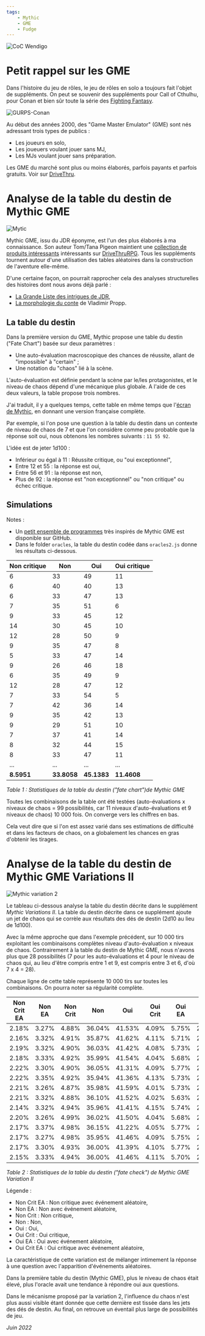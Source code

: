 ```yaml
---
tags:
    - Mythic
    - GME
    - Fudge
---
```


![CoC Wendigo](../images/CoC-Wendigo.png)

# Petit rappel sur les GME

Dans l'histoire du jeu de rôles, le jeu de rôles en solo a toujours fait l'objet de suppléments. On peut se souvenir des suppléments pour Call of Cthulhu, pour Conan et bien sûr toute la série des [Fighting Fantasy](https://www.fightingfantasy.com/).

![GURPS-Conan](../images/GURPS-Conan.png)

Au début des années 2000, des "Game Master Emulator" (GME) sont nés adressant trois types de publics :

* Les joueurs en solo,
* Les joueuers voulant jouer sans MJ,
* Les MJs voulant jouer sans préparation.

Les GME du marché sont plus ou moins élaborés, parfois payants et parfois gratuits. Voir sur [DriveThru](https://www.drivethrurpg.com/browse.php?keywords=emulator).

# Analyse de la table du destin de Mythic GME

![Mytic](../images/mythicgme.png)

Mythic GME, issu du JDR éponyme, est l'un des plus élaborés à ma connaissance. Son auteur Tom/Tana Pigeon maintient une [collection de produits intéressants](https://www.drivethrurpg.com/browse/pub/480/Word-Mill) intéressants sur [DriveThruRPG](https://www.drivethrurpg.com/). Tous les suppléments tournent autour d'une utilisation des tables aléatoires dans la construction de l'aventure elle-même.

D'une certaine façon, on pourrait rapprocher cela des analyses structurelles des histoires dont nous avons déjà parlé :

* [La Grande Liste des intrigues de JDR](../downloads/grande-liste.md),
* [La morphologie du conte](../pages/propp.md) de Vladimir Propp.

## La table du destin

Dans la première version du GME, Mythic propose une table du destin ("Fate Chart") basée sur deux paramètres :

* Une auto-évaluation macroscopique des chances de réussite, allant de "impossible" à "certain" ;
* Une notation du "chaos" lié à la scène.

L'auto-évaluation est définie pendant la scène par le/les protagonistes, et le niveau de chaos dépend d'une mécanique plus globale. A l'aide de ces deux valeurs, la table propose trois nombres.

J'ai traduit, il y a quelques temps, cette table en même temps que l'[écran de Mythic](https://github.com/orey/jdr/blob/master/Mythic-fr/MythicGME-EcranMJ-VersionFrancaise-OreyJdr05.pdf), en donnant une version française complète.

Par exemple, si l'on pose une question à la table du destin dans un contexte de niveau de chaos de 7 et que l'on considère comme peu probable que la réponse soit oui, nous obtenons les nombres suivants : `11 55 92`.

L'idée est de jeter 1d100 :

* Inférieur ou égal à 11 : Réussite critique, ou "oui exceptionnel",
* Entre 12 et 55 : la réponse est oui,
* Entre 56 et 91 : la réponse est non,
* Plus de 92 : la réponse est "non exceptionnel" ou "non critique" ou échec critique.

## Simulations

Notes :
* Un [petit ensemble de programmes](https://github.com/orey/gme) très inspirés de Mythic GME est disponible sur GitHub.
* Dans le folder `oracles`, la table du destin codée dans `oracles2.js` donne les résultats ci-dessous.

| Non critique | Non         | Oui         | Oui critique |
|--------------|-------------|-------------|--------------|
| 6            | 33          | 49          | 11           |
| 6            | 40          | 40          | 13           |
| 6            | 33          | 47          | 13           |
| 7            | 35          | 51          | 6            |
| 9            | 33          | 45          | 12           |
| 14           | 30          | 45          | 10           |
| 12           | 28          | 50          | 9            |
| 9            | 35          | 47          | 8            |
| 5            | 33          | 47          | 14           |
| 9            | 26          | 46          | 18           |
| 6            | 35          | 49          | 9            |
| 12           | 28          | 47          | 12           |
| 7            | 33          | 54          | 5            |
| 7            | 42          | 36          | 14           |
| 9            | 35          | 42          | 13           |
| 9            | 29          | 51          | 10           |
| 7            | 37          | 41          | 14           |
| 8            | 32          | 44          | 15           |
| 8            | 33          | 47          | 11           |
| ...          | ...         | ...         | ...          |
| **8.5951**   | **33.8058** | **45.1383** | **11.4608**  |

_Table 1 : Statistiques de la table du destin ("fate chart")de Mythic GME_

Toutes les combinaisons de la table ont été testées (auto-évaluations x niveaux de chaos = 99 possibilités, car 11 niveaux d'auto-évaluations et 9 niveaux de chaos) 10 000 fois. On converge vers les chiffres en bas.

Cela veut dire que si l'on est assez varié dans ses estimations de difficulté et dans les facteurs de chaos, on a globalement les chances en gras d'obtenir les tirages.

# Analyse de la table du destin de Mythic GME Variations II

![Mythic variation 2](../images/Mythic-variations2.png)

Le tableau ci-dessous analyse la table du destin décrite dans le supplément _Mythic Variations II_. La table du destin décrite dans ce supplément ajoute un jet de chaos qui se corrèle aux résultats des dés de destin (2d10 au lieu de 1d100).

Avec la même approche que dans l'exemple précédent, sur 10 000 tirs exploitant les combinaisons complètes niveau d'auto-évaluation x niveaux de chaos. Contrairement à la table du destin de Mythic GME, nous n'avons plus que 28 possibilités (7 pour les auto-évaluations et 4 pour le niveau de chaos qui, au lieu d'être compris entre 1 et 9, est compris entre 3 et 6, d'où 7 x 4 = 28).

Chaque ligne de cette table représente 10 000 tirs sur toutes les combinaisons. On pourra noter sa régularité complète.

| Non Crit EA | Non EA | Non Crit | Non    | Oui    | Oui Crit | Oui EA | Oui Crit EA |
|-------------|--------|----------|--------|--------|----------|--------|-------------|
| 2.18%       | 3.27%  | 4.88%    | 36.04% | 41.53% | 4.09%    | 5.75%  | 2.25%       |
| 2.16%       | 3.32%  | 4.91%    | 35.87% | 41.62% | 4.11%    | 5.71%  | 2.30%       |
| 2.19%       | 3.32%  | 4.90%    | 36.03% | 41.42% | 4.08%    | 5.73%  | 2.33%       |
| 2.18%       | 3.33%  | 4.92%    | 35.99% | 41.54% | 4.04%    | 5.68%  | 2.33%       |
| 2.22%       | 3.30%  | 4.90%    | 36.05% | 41.31% | 4.09%    | 5.77%  | 2.36%       |
| 2.22%       | 3.35%  | 4.92%    | 35.94% | 41.36% | 4.13%    | 5.73%  | 2.35%       |
| 2.21%       | 3.26%  | 4.87%    | 35.98% | 41.59% | 4.01%    | 5.73%  | 2.34%       |
| 2.21%       | 3.32%  | 4.88%    | 36.10% | 41.52% | 4.02%    | 5.63%  | 2.32%       |
| 2.14%       | 3.32%  | 4.94%    | 35.96% | 41.41% | 4.15%    | 5.74%  | 2.34%       |
| 2.20%       | 3.26%  | 4.99%    | 36.02% | 41.50% | 4.04%    | 5.68%  | 2.30%       |
| 2.17%       | 3.37%  | 4.98%    | 36.15% | 41.22% | 4.05%    | 5.77%  | 2.29%       |
| 2.17%       | 3.27%  | 4.98%    | 35.95% | 41.46% | 4.09%    | 5.75%  | 2.33%       |
| 2.17%       | 3.30%  | 4.93%    | 36.00% | 41.39% | 4.10%    | 5.77%  | 2.33%       |
| 2.15%       | 3.33%  | 4.94%    | 36.00% | 41.46% | 4.11%    | 5.70%  | 2.32%       |

_Table 2 : Statistiques de la table du destin ("fate check") de Mythic GME Variation II_

Légende :

* Non Crit EA : Non critique avec événement aléatoire,
* Non EA : Non avec événement aléatoire,
* Non Crit : Non critique,
* Non : Non,
* Oui : Oui,
* Oui Crit : Oui critique,
* Oui EA : Oui avec événement aléatoire,
* Oui Crit EA : Oui critique avec événement aléatoire,

La caractéristique de cette variation est de mélanger intimement la réponse à une question avec l'apparition d'événements aléatoires.

Dans la première table du destin (Mythic GME), plus le niveau de chaos était élevé, plus l'oracle avait une tendance à répondre oui aux questions.

Dans le mécanisme proposé par la variation 2, l'influence du chaos n'est plus aussi visible étant donnée que cette dernière est tissée dans les jets des dés de destin. Au final, on retrouve un éventail plus large de possibilités de jeu.

_Juin 2022_
